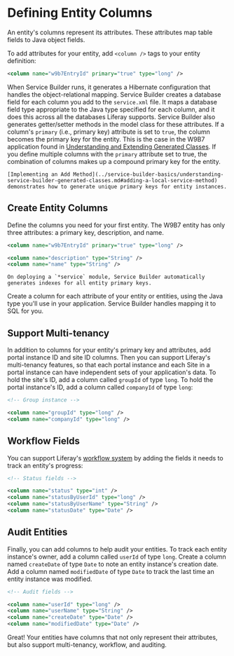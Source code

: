# Defining Entity Columns

An entity's columns represent its attributes. These attributes map table fields to Java object fields. 

<!-- Add text to this effect: 
   Here you'll use the project from [Understanding Service Builder Generated Classes]() to learn more details about columns. 

   1. Download [blah blah]
   
   1. Unzip

   1. Deploy

   1. Open the service.xml file

-->

To add attributes for your entity, add `<column />` tags to your entity definition:

```xml
<column name="w9b7EntryId" primary="true" type="long" />
```

When Service Builder runs, it generates a Hibernate configuration that handles the object-relational mapping. Service Builder creates a database field for each column you add to the `service.xml` file. It maps a database field type appropriate to the Java type specified for each column, and it does this across all the databases Liferay supports.  Service Builder also generates getter/setter methods in the model class for these attributes. If a column's `primary` (i.e., primary key) attribute is set to `true`, the column becomes the primary key for the entity. This is the case in the W9B7 application found in [Understanding and Extending Generated Classes](../service-builder-basics/understanding-service-builder-generated-classes.md). If you define multiple columns with the `primary` attribute set to true, the combination of columns makes up a compound primary key for the entity.

```{note}
[Implementing an Add Method](../service-builder-basics/understanding-service-builder-generated-classes.md#adding-a-local-service-method) demonstrates how to generate unique primary keys for entity instances.
```

## Create Entity Columns

Define the columns you need for your first entity. The W9B7 entity has only three attributes: a primary key, description, and name.

```xml
<column name="w9b7EntryId" primary="true" type="long" />

<column name="description" type="String" />
<column name="name" type="String" />
```

```{note}
On deploying a `*service` module, Service Builder automatically generates indexes for all entity primary keys.
```

Create a column for each attribute of your entity or entities, using the Java type you'll use in your application. Service Builder handles mapping it to SQL for you.

## Support Multi-tenancy

In addition to columns for your entity's primary key and attributes, add portal instance ID and site ID columns. Then you can support Liferay's multi-tenancy features, so that each portal instance and each Site in a portal instance can have independent sets of your application's data. To hold the site's ID, add a column called `groupId` of type `long`. To hold the portal instance's ID, add a column called `companyId` of type `long`:

```xml
<!-- Group instance -->

<column name="groupId" type="long" />
<column name="companyId" type="long" />
```

## Workflow Fields

You can support Liferay's [workflow system](https://learn.liferay.com/dxp/latest/en/process-automation/workflow/introduction-to-workflow.md) by adding the fields it needs to track an entity's progress:

```xml
<!-- Status fields -->

<column name="status" type="int" />
<column name="statusByUserId" type="long" />
<column name="statusByUserName" type="String" />
<column name="statusDate" type="Date" />
```

## Audit Entities

Finally, you can add columns to help audit your entities. To track each entity instance's owner, add a column called `userId` of type `long`. Create a column named `createDate` of type `Date` to note an entity instance's creation date. Add a column named `modifiedDate` of type `Date` to track the last time an entity instance was modified.

```xml
<!-- Audit fields -->

<column name="userId" type="long" />
<column name="userName" type="String" />
<column name="createDate" type="Date" />
<column name="modifiedDate" type="Date" />
```

Great! Your entities have columns that not only represent their attributes, but also support multi-tenancy, workflow, and auditing.
